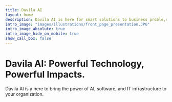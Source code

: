 ```yaml
---
title: Davila AI
layout: home
description: Davila AI is here for smart solutions to business proble,s. 
intro_image: "images/illustrations/front_page_presentation.JPG"
intro_image_absolute: true
intro_image_hide_on_mobile: true
show_call_box: false
---
```


# Davila AI: Powerful Technology, Powerful Impacts.

Davila AI is a here to bring the power of AI, software, and IT infrastructure to your organization.
